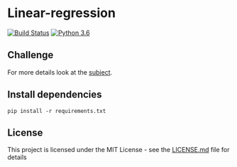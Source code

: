 # Linear-regression
[![Build Status](https://travis-ci.com/fedefloris/Linear-regression.svg?token=dH8C3CpkpNBzxeKzZ8gb&branch=master)](https://travis-ci.com/fedefloris/Linear-regression)
[![Python 3.6](https://img.shields.io/badge/python-3.6-blue.svg)](https://www.python.org/downloads/release/python-360/)

## Challenge
For more details look at the [subject](subject.pdf).


## Install dependencies
```console
pip install -r requirements.txt
```

## License
This project is licensed under the MIT License - see the [LICENSE.md](LICENSE) file for details
